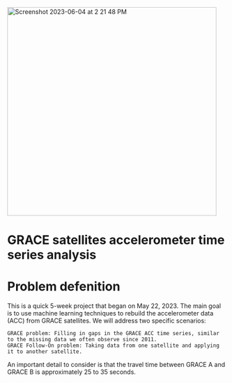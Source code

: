 

<img width="480" alt="Screenshot 2023-06-04 at 2 21 48 PM" src="https://github.com/Darbeheshti/GRACE-satellite-ACC_time_series/assets/50994293/b6320254-8f6f-41f4-9d49-0f99e93e63a9">

# GRACE satellites accelerometer time series analysis

# Problem defenition
This is a quick 5-week project that began on May 22, 2023. The main goal is to use machine learning techniques to rebuild the accelerometer data (ACC) from GRACE satellites. We will address two specific scenarios:

    GRACE problem: Filling in gaps in the GRACE ACC time series, similar to the missing data we often observe since 2011.
    GRACE Follow-On problem: Taking data from one satellite and applying it to another satellite.

An important detail to consider is that the travel time between GRACE A and GRACE B is approximately 25 to 35 seconds.




